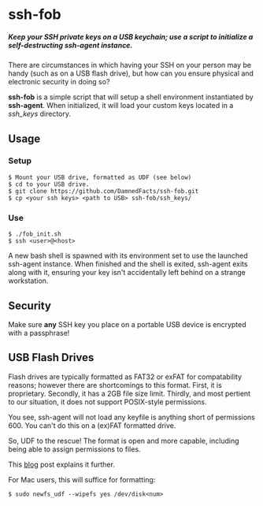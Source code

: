 # ssh-fob #


##### Keep your SSH private keys on a USB keychain; use a script to initialize a self-destructing ssh-agent instance. #####

There are circumstances in which having your SSH on your person may be handy (such as on a USB flash drive), but how can you ensure physical and electronic security in doing so?

**ssh-fob** is a simple script that will setup a shell environment instantiated by **ssh-agent**. When initialized, it will load your custom keys located in a _ssh_keys_ directory.

## Usage ##
### Setup ###
    $ Mount your USB drive, formatted as UDF (see below)
    $ cd to your USB drive.
    $ git clone https://github.com/DamnedFacts/ssh-fob.git
    $ cp <your ssh keys> <path to USB> ssh-fob/ssh_keys/

### Use ###
    $ ./fob_init.sh
    $ ssh <user>@<host>

A new bash shell is spawned with its environment set to use the launched ssh-agent instance. When finished and the shell is exited, ssh-agent exits along with it, ensuring your key isn't accidentally left behind on a strange workstation.

## Security ##
Make sure **any** SSH key you place on a portable USB device is encrypted with a passphrase!


## USB Flash Drives ##
Flash drives are typically formatted as FAT32 or exFAT for compatability reasons; however there are shortcomings to this format. First, it is proprietary. Secondly, it has a 2GB file size limit. Thirdly, and most pertient to our situation, it does not support POSIX-style permissions.

You see, ssh-agent will not load any keyfile is anything short of permissions 600. You can't do this on a (ex)FAT formatted drive.

So, UDF to the rescue! The format is open and more capable, including being able to assign permissions to files.

This [blog](http://tanguy.ortolo.eu/blog/article93/usb-udf) post explains it further.

For Mac users, this will suffice for formatting:

    $ sudo newfs_udf --wipefs yes /dev/disk<num>
